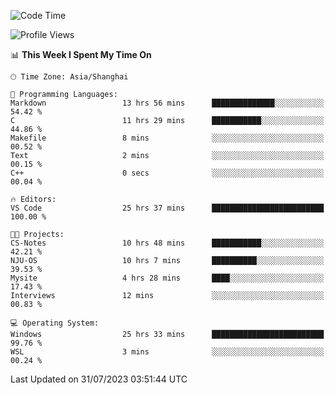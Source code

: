 <!--START_SECTION:waka-->
![Code Time](http://img.shields.io/badge/Code%20Time-1%2C092%20hrs%2044%20mins-blue)

![Profile Views](http://img.shields.io/badge/Profile%20Views-1-blue)

📊 **This Week I Spent My Time On** 

```text
🕑︎ Time Zone: Asia/Shanghai

💬 Programming Languages: 
Markdown                 13 hrs 56 mins      ██████████████░░░░░░░░░░░   54.42 % 
C                        11 hrs 29 mins      ███████████░░░░░░░░░░░░░░   44.86 % 
Makefile                 8 mins              ░░░░░░░░░░░░░░░░░░░░░░░░░   00.52 % 
Text                     2 mins              ░░░░░░░░░░░░░░░░░░░░░░░░░   00.15 % 
C++                      0 secs              ░░░░░░░░░░░░░░░░░░░░░░░░░   00.04 % 

🔥 Editors: 
VS Code                  25 hrs 37 mins      █████████████████████████   100.00 % 

🐱‍💻 Projects: 
CS-Notes                 10 hrs 48 mins      ███████████░░░░░░░░░░░░░░   42.21 % 
NJU-OS                   10 hrs 7 mins       ██████████░░░░░░░░░░░░░░░   39.53 % 
Mysite                   4 hrs 28 mins       ████░░░░░░░░░░░░░░░░░░░░░   17.43 % 
Interviews               12 mins             ░░░░░░░░░░░░░░░░░░░░░░░░░   00.83 % 

💻 Operating System: 
Windows                  25 hrs 33 mins      █████████████████████████   99.76 % 
WSL                      3 mins              ░░░░░░░░░░░░░░░░░░░░░░░░░   00.24 % 
```


 Last Updated on 31/07/2023 03:51:44 UTC
<!--END_SECTION:waka-->